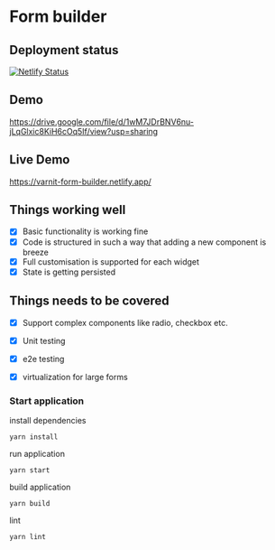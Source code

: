 # Form builder

## Deployment status
[![Netlify Status](https://api.netlify.com/api/v1/badges/5bf25eb0-7e17-44ff-9488-26ee0eac56a7/deploy-status)](https://app.netlify.com/sites/varnit-form-builder/deploys)


## Demo
https://drive.google.com/file/d/1wM7JDrBNV6nu-jLqGlxic8KiH6cOq5If/view?usp=sharing

## Live Demo
https://varnit-form-builder.netlify.app/


## Things working well
 - [x] Basic functionality is working fine
 - [x] Code is structured in such a way that adding a new component is breeze 
 - [x] Full customisation is supported for each widget
 - [x] State is getting persisted 

## Things needs to be covered
 - [x] Support complex components like radio, checkbox etc.
 - [x] Unit testing
 - [x] e2e testing
 - [x] virtualization for large forms


### Start application

install dependencies

```
yarn install
```

run application

```
yarn start
```

build application

```
yarn build
```

lint

```
yarn lint
```

